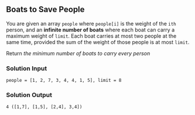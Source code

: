 ## Boats to Save People
You are given an array `people` where `people[i]` is the
weight of the `ith` person, and an **infinite number of
boats** where each boat can carry a maximum weight of
`limit`. Each boat carries at most two people at the same
time, provided the sum of the weight of those people is at
most `limit`.  

Return *the minimum number of boats to carry every person*  

### Solution Input
```Python3
people = [1, 2, 7, 3, 4, 4, 1, 5], limit = 8
```

### Solution Output
```Python3
4 ([1,7], [1,5], [2,4], 3,4])
```
